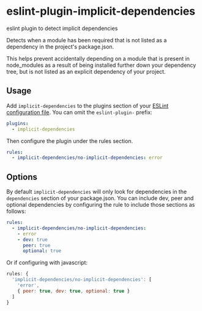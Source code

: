 # eslint-plugin-implicit-dependencies

eslint plugin to detect implicit dependencies

Detects when a module has been required that is not listed as a dependency in the project's package.json.

This helps prevent accidentally depending on a module that is present in node_modules as a result of being installed further down your dependency tree, but is not listed as an explicit dependency of your project.

## Usage

Add `implicit-dependencies` to the plugins section of your [ESLint configuration file](http://eslint.org/docs/user-guide/configuring#configuration-file-formats). You can omit the `eslint-plugin-` prefix:

```yaml
plugins:
  - implicit-dependencies
```

Then configure the plugin under the rules section.

```yaml
rules:
  - implicit-dependencies/no-implicit-dependencies: error
```

## Options

By default `implicit-dependencies` will only look for dependencies in the `dependencies` section of your package.json. You can include dev, peer and optional dependencies by configuring the rule to include those sections as follows:


```yaml
rules:
  - implicit-dependencies/no-implicit-dependencies:
    - error
    - dev: true
      peer: true
      optional: true
```

Or if configuring with javascript:

```javascript
rules: {
  'implicit-dependencies/no-implicit-dependencies': [
    'error',
    { peer: true, dev: true, optional: true }
  ]
}
```
